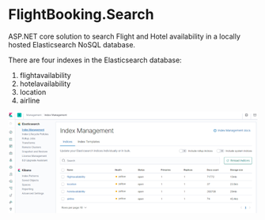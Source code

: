 # FlightBooking.Search
ASP.NET core solution to search Flight and Hotel availability in a locally hosted Elasticsearch NoSQL database.

There are four indexes in the Elasticsearch database:
  1. flightavailability
  2. hotelavailability
  3. location
  4. airline
  
  ![](_MISC/Images/kibanaindexes.PNG)

